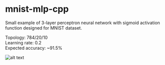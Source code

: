 # mnist-mlp-cpp

Small example of 3-layer perceptron neural network with sigmoid activation function designed for MNIST dataset.

Topology: 784/20/10  
Learning rate: 0.2  
Expected accuracy: ~91.5%  

![alt text](https://raw.githubusercontent.com/komesergey/mnist-mlp-cpp/master/results.png)
